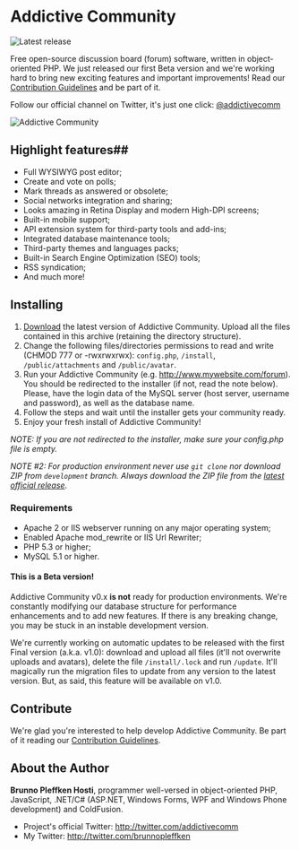 Addictive Community
===================

![Latest release](https://img.shields.io/github/release/brunnopleffken/addictive-community.svg)

Free open-source discussion board (forum) software, written in object-oriented PHP. We just released our first Beta version and we're working hard to bring new exciting features and important improvements! Read our [Contribution Guidelines](https://github.com/brunnopleffken/addictive-community/blob/master/CONTRIBUTE.md) and be part of it.

Follow our official channel on Twitter, it's just one click: [@addictivecomm](https://twitter.com/addictivecomm)

![Addictive Community](https://raw.githubusercontent.com/brunnopleffken/addictive-community/3fd1ec6003d1bcb647dc1e36a89dd0506b81a5f1/templates/default/images/screenshot.png)

## Highlight features##

* Full WYSIWYG post editor;
* Create and vote on polls;
* Mark threads as answered or obsolete;
* Social networks integration and sharing;
* Looks amazing in Retina Display and modern High-DPI screens;
* Built-in mobile support;
* API extension system for third-party tools and add-ins;
* Integrated database maintenance tools;
* Third-party themes and languages packs;
* Built-in Search Engine Optimization (SEO) tools;
* RSS syndication;
* And much more!

## Installing ##

1. [Download](https://github.com/brunnopleffken/addictive-community/releases) the latest version of Addictive Community. Upload all the files contained in this archive (retaining the directory structure).
2. Change the following files/directories permissions to read and write (CHMOD 777 or -rwxrwxrwx): `config.php`, `/install`, `/public/attachments` and `/public/avatar`.
3. Run your Addictive Community (e.g. http://www.mywebsite.com/forum). You should be redirected to the installer (if not, read the note below). Please, have the login data of the MySQL server (host server, username and password), as well as the database name.
4. Follow the steps and wait until the installer gets your community ready.
5. Enjoy your fresh install of Addictive Community!

*NOTE: If you are not redirected to the installer, make sure your config.php file is empty.*

*NOTE #2: For production environment never use `git clone` nor download ZIP from `development` branch. Always download the ZIP file from the [latest official release](https://github.com/brunnopleffken/addictive-community/releases).*

### Requirements ###

* Apache 2 or IIS webserver running on any major operating system;
* Enabled Apache mod_rewrite or IIS Url Rewriter;
* PHP 5.3 or higher;
* MySQL 5.1 or higher.

#### This is a Beta version! ####

Addictive Community v0.x **is not** ready for production environments. We're constantly modifying our database structure for performance enhancements and to add new features. If there is any breaking change, you may be stuck in an instable development version.

We're currently working on automatic updates to be released with the first Final version (a.k.a. v1.0): download and upload all files (it'll not overwrite uploads and avatars), delete the file `/install/.lock` and run `/update`. It'll magically run the migration files to update from any version to the latest version. But, as said, this feature will be available on v1.0.

## Contribute

We're glad you're interested to help develop Addictive Community. Be part of it reading our [Contribution Guidelines](https://github.com/brunnopleffken/addictive-community/blob/master/CONTRIBUTE.md).

## About the Author ##

**Brunno Pleffken Hosti**, programmer well-versed in object-oriented PHP, JavaScript, .NET/C# (ASP.NET, Windows Forms, WPF and Windows Phone development) and ColdFusion.

* Project's official Twitter: http://twitter.com/addictivecomm
* My Twitter: http://twitter.com/brunnopleffken
